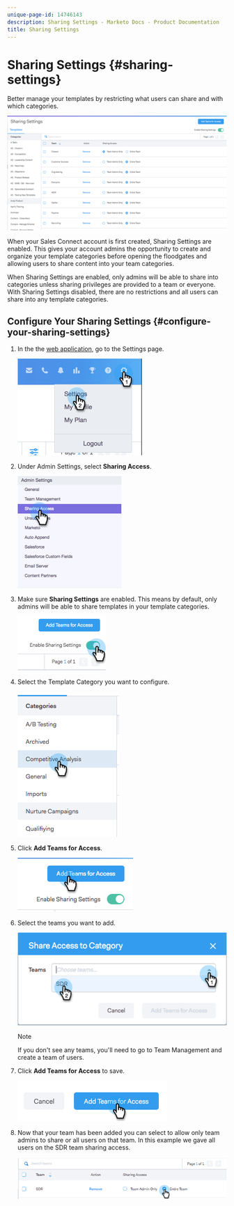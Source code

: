 ```yaml
---
unique-page-id: 14746143
description: Sharing Settings - Marketo Docs - Product Documentation
title: Sharing Settings
---
```


# Sharing Settings {#sharing-settings}

Better manage your templates by restricting what users can share and with which categories.

![](assets/main.png)

When your Sales Connect account is first created, Sharing Settings are enabled. This gives your account admins the opportunity to create and organize your template categories before opening the floodgates and allowing users to share content into your team categories.

When Sharing Settings are enabled, only admins will be able to share into categories unless sharing privileges are provided to a team or everyone. With Sharing Settings disabled, there are no restrictions and all users can share into any template categories.

## Configure Your Sharing Settings {#configure-your-sharing-settings}

1. In the the [web application](http://toutapp.com/login), go to the Settings page.

   ![](assets/one-2.png)

1. Under Admin Settings, select **Sharing Access**.

   ![](assets/two-2.png)

1. Make sure **Sharing Settings** are enabled. This means by default, only admins will be able to share templates in your template categories.

   ![](assets/three-2.png)

1. Select the Template Category you want to configure.

   ![](assets/four-2.png)

1. Click **Add Teams for Access**.

   ![](assets/five-2.png)

1. Select the teams you want to add.

   ![](assets/six-1.png)

   >[!NOTE]
   >
   >If you don't see any teams, you'll need to go to Team Management and create a team of users.

1. Click **Add Teams for Access** to save.

   ![](assets/seven-1.png)

1. Now that your team has been added you can select to allow only team admins to share or all users on that team. In this example we gave all users on the SDR team sharing access.

   ![](assets/eight-1.png)

